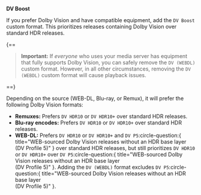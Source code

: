 <!-- markdownlint-disable MD041 MD036-->
**DV Boost**<br>

If you prefer Dolby Vision and have compatible equipment, add the `DV Boost` custom format. This prioritizes releases containing Dolby Vision over standard HDR releases.

{==

>**Important:** If *everyone* who uses your media server has equipment that fully supports Dolby Vision, you can safely remove the `DV (WEBDL)` custom format. However, in all other circumstances, removing the `DV (WEBDL)` custom format will cause playback issues.

==}

Depending on the source (WEB-DL, Blu-ray, or Remux), it will prefer the following Dolby Vision formats:

- **Remuxes:** Prefers `DV HDR10` or `DV HDR10+` over standard HDR releases.
- **Blu-ray encodes:** Prefers `DV HDR10` or `DV HDR10+` over standard HDR releases.
- **WEB-DL:** Prefers `DV HDR10` or `DV HDR10+` and `DV P5`:circle-question:{ title="WEB-sourced Dolby Vision releases without an HDR base layer<br>(DV Profile 5)" } over standard HDR releases, but still prioritizes `DV HDR10` or `DV HDR10+` over `DV P5`:circle-question:{ title="WEB-sourced Dolby Vision releases without an HDR base layer<br>(DV Profile 5)" }. Adding the `DV (WEBDL)` format excludes `DV P5`:circle-question:{ title="WEB-sourced Dolby Vision releases without an HDR base layer<br>(DV Profile 5)" }.
<!-- markdownlint-enable MD041 MD036-->
